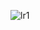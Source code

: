 ![lr1](https://user-images.githubusercontent.com/81925277/131715775-53fd92ef-770d-43b8-ba42-0aced01d0a2d.png)
